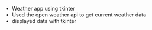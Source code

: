 - Weather app using tkinter
- Used the open weather api to get current weather data
- displayed data with tkinter
